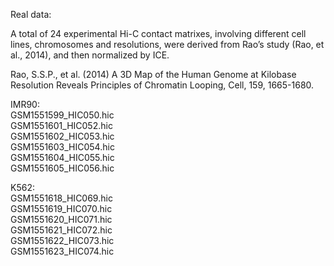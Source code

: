 Real data:

A total of 24 experimental Hi-C contact matrixes, involving different cell lines, chromosomes and resolutions, were derived from Rao’s study (Rao, et al., 2014), and then normalized by ICE.

Rao, S.S.P., et al. (2014) A 3D Map of the Human Genome at Kilobase Resolution Reveals Principles of Chromatin Looping, Cell, 159, 1665-1680.

IMR90:  
GSM1551599_HIC050.hic  
GSM1551601_HIC052.hic  
GSM1551602_HIC053.hic  
GSM1551603_HIC054.hic  
GSM1551604_HIC055.hic  
GSM1551605_HIC056.hic  

K562:  
GSM1551618_HIC069.hic  
GSM1551619_HIC070.hic  
GSM1551620_HIC071.hic  
GSM1551621_HIC072.hic  
GSM1551622_HIC073.hic  
GSM1551623_HIC074.hic  
